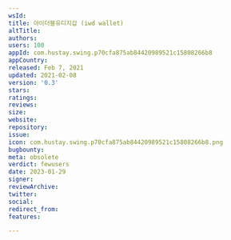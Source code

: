 ```yaml
---
wsId: 
title: 아이더블유디지갑 (iwd wallet)
altTitle: 
authors: 
users: 100
appId: com.hustay.swing.p70cfa875ab84420989521c15808266b8
appCountry: 
released: Feb 7, 2021
updated: 2021-02-08
version: '0.3'
stars: 
ratings: 
reviews: 
size: 
website: 
repository: 
issue: 
icon: com.hustay.swing.p70cfa875ab84420989521c15808266b8.png
bugbounty: 
meta: obsolete
verdict: fewusers
date: 2023-01-29
signer: 
reviewArchive: 
twitter: 
social: 
redirect_from: 
features: 

---
```


